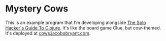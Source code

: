 # Mystery Cows

This is an example program that I'm developing alongside [The Solo Hacker's
Guide To Clojure](https://jacobobryant.com/post/2020/guide-to-clojure/). It's
like the board game Clue, but cow-themed. It's deployed at
[cows.jacobobryant.com](https://cows.jacobobryant.com).
